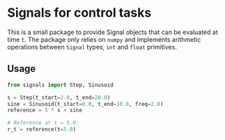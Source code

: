 # Signals for control tasks

This is a small package to provide Signal objects that can be evaluated at time `t`.
The package only relies on `numpy` and implements arithmetic operations between `Signal` types, `int` and `float` primitives.

## Usage

```py
from signals import Step, Sinusoid

s = Step(t_start=2.0, t_end=20.0)
sine = Sinusoid(t_start=0.0, t_end=10.0, freq=2.0)
reference = 5 * s + sine

# Reference at t = 5.0:
r_t = reference(t=5.0)
```
